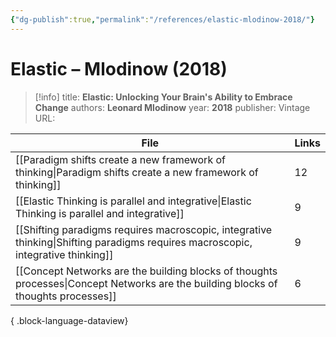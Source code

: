 ```yaml
---
{"dg-publish":true,"permalink":"/references/elastic-mlodinow-2018/"}
---
```



# Elastic – Mlodinow (2018)

> [!info]
> title: **Elastic: Unlocking Your Brain's Ability to Embrace Change**
> authors: **Leonard Mlodinow**
> year: **2018**
> publisher: Vintage
> URL: 



| File                                                                                                                                  | Links |
| ------------------------------------------------------------------------------------------------------------------------------------- | ----- |
| [[Paradigm shifts create a new framework of thinking\|Paradigm shifts create a new framework of thinking]]                         | 12    |
| [[Elastic Thinking is parallel and integrative\|Elastic Thinking is parallel and integrative]]                                     | 9     |
| [[Shifting paradigms requires macroscopic, integrative thinking\|Shifting paradigms requires macroscopic, integrative thinking]]   | 9     |
| [[Concept Networks are the building blocks of thoughts processes\|Concept Networks are the building blocks of thoughts processes]] | 6     |

{ .block-language-dataview}
